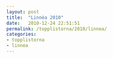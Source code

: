 ```yaml
---
layout: post
title:  "Linnéa 2010"
date:   2010-12-24 22:51:51
permalink: /topplistorna/2010/linnea/
categories:
- topplistorna
- linnea
---
```

